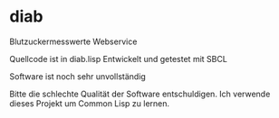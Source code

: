 # diab
Blutzuckermesswerte Webservice

Quellcode ist in diab.lisp
Entwickelt und getestet mit SBCL


Software ist noch sehr unvollständig


Bitte die schlechte Qualität der Software entschuldigen. Ich verwende dieses Projekt um Common Lisp zu lernen.
